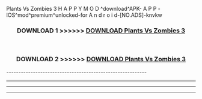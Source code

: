  Plants Vs Zombies 3  H A P P Y M O D ^download^APK- A P P -IOS^mod^premium^unlocked-for A n d r o i d-[NO.ADS]-knvkw



<div align="center">

<h3>DOWNLOAD 1 >>>>>> <a href="https://en-mod.web.app/?en= Plants Vs Zombies 3 ">DOWNLOAD Plants Vs Zombies 3  </a></h3><br>

<h3>DOWNLOAD 2 >>>>>> <a href="https://en-mod.web.app/?en= Plants Vs Zombies 3 ">DOWNLOAD Plants Vs Zombies 3  </a></h3>

</div>
----------------------------------------------------------

----------------------------------------------------------

----------------------------------------------------------

----------------------------------------------------------




